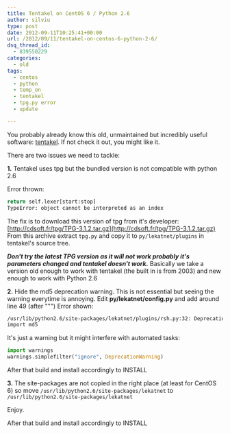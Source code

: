 ```yaml
---
title: Tentakel on CentOS 6 / Python 2.6
author: silviu
type: post
date: 2012-09-11T10:25:41+00:00
url: /2012/09/11/tentakel-on-centos-6-python-2-6/
dsq_thread_id:
  - 839550229
categories:
  - old
tags:
  - centos
  - python
  - temp_on
  - tentakel
  - tpg.py error
  - update

---
```

You probably already know this old, unmaintained but incredibly useful software: [tentakel](http://sourceforge.net/projects/tentakel/). If not check it out, you might like it.

There are two issues we need to tackle:

**1.** Tentakel uses tpg but the bundled version is not compatible with python 2.6

Error thrown:

```bash
return self.lexer[start:stop]
TypeError: object cannot be interpreted as an index
```

The fix is to download this version of tpg from it's developer: [http://cdsoft.fr/tpg/TPG-3.1.2.tar.gz](http://cdsoft.fr/tpg/TPG-3.1.2.tar.gz) From this archive extract `tpg.py` and copy it to `py/lekatnet/plugins` in tentakel's source tree.

_**Don't try the latest TPG version as it will not work probably it's parameters changed and tentakel doesn't work.**_ Basically we take a version old enough to work with tentakel (the built in is from 2003) and new enough to work with Python 2.6

**2.** Hide the md5 deprecation warning. This is not essential but seeing the warning everytime is annoying. Edit **py/lekatnet/config.py** and add around line 49 (after """)
Error shown:
```bash
/usr/lib/python2.6/site-packages/lekatnet/plugins/rsh.py:32: DeprecationWarning: the md5 module is deprecated; use hashlib instead
import md5
```

It's just a warning but it might interfere with automated tasks:

```python
import warnings
warnings.simplefilter("ignore", DeprecationWarning)
```

After that build and install accordingly to INSTALL

**3.** The site-packages are not copied in the right place (at least for CentOS 6) so move `/usr/lib/python2.6/site-packages/lekatnet` to `/usr/lib/python2.6/site-packages/lekatnet`

Enjoy.

After that build and install accordingly to INSTALL